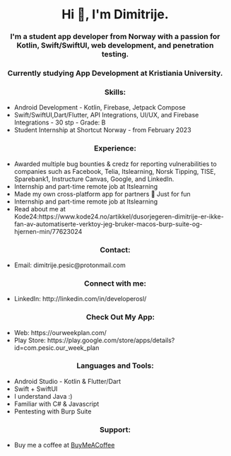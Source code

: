 <h1 align="center">Hi 👋, I'm Dimitrije.</h1>
<h3 align="center">I'm a student app developer from Norway with a passion for Kotlin, Swift/SwiftUI, web development, and penetration testing.</h3>
<h3 align="center">Currently studying App Development at Kristiania University.</h3>
<h3 align="center">Skills:</h3>
<ul>
    <li>Android Development - Kotlin, Firebase, Jetpack Compose</li>
    <li>Swift/SwiftUI,Dart/Flutter, API Integrations, UI/UX, and Firebase Integrations - 30 stp - Grade: B</li>
    <li> Student Internship at Shortcut Norway - from February 2023</li>
</ul>
<h3 align="center">Experience:</h3>
<ul>
    <li>Awarded multiple bug bounties & credz for reporting vulnerabilities to companies such as Facebook, Telia, Itslearning, Norsk Tipping, TISE, Sparebank1, Instructure Canvas, Google, and LinkedIn.</li>
    <li>Internship and part-time remote job at Itslearning</li>
 <li>Made my own cross-platform app for partners 💙 Just for fun</li>
 <li>Internship and part-time remote job at Itslearning</li>
 <li>Read about me at Kode24:https://www.kode24.no/artikkel/dusorjegeren-dimitrije-er-ikke-fan-av-automatiserte-verktoy-jeg-bruker-macos-burp-suite-og-hjernen-min/77623024</li>
</ul>
<h3 align="center">Contact:</h3>
<ul>
    <li>Email: dimitrije.pesic@protonmail.com</li>
</ul>
<h3 align="center">Connect with me:</h3>
<ul>
    <li>LinkedIn: http://linkedin.com/in/developerosl/</li>
 <h3 align="center">Check Out My App:</h3>
 <li>Web: https://ourweekplan.com/</li>
 <li>Play Store: https://play.google.com/store/apps/details?id=com.pesic.our_week_plan</li>
</ul>
<h3 align="center">Languages and Tools:</h3>
<ul>
    <li>Android Studio - Kotlin & Flutter/Dart</li>
    <li>Swift + SwiftUI</li>
    <li>I understand Java :)</li>
    <li>Familiar with C# & Javascript</li>
    <li>Pentesting with Burp Suite</li>
</ul>
<h3 align="center">Support:</h3>
<ul>
    <li>Buy me a coffee at <a href="https://www.buymeacoffee.com/ektemfg">BuyMeACoffee</a></li>
</ul>
